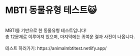 
<h1>MBTI 동물유형 테스트😺</h1>
<br/>MBTI를 기반으로 한 동물유형 테스트입니다!
<br/>총 12문제로 이루어져 있으며, 마지막에는 귀여운 결과 사진이 나옵니다.
<br/>
<br/>테스트 하러가기: https://animalmbtitest.netlify.app/
